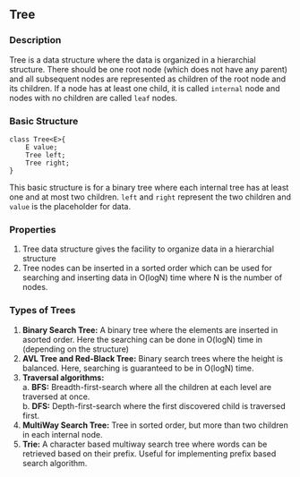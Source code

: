 ## Tree
### Description

Tree is a data structure where the data is organized in a hierarchial structure. There should be one root node (which does not have any parent) and all subsequent nodes are represented as children of the root node and its children. If a node has at least one child, it is called `internal` node and nodes with no children are called `leaf` nodes.

### Basic Structure

```
class Tree<E>{
    E value;
    Tree left;
    Tree right;
}
```

This basic structure is for a binary tree where each internal tree has at least one and at most two children. `left` and `right` represent the two children and `value` is the placeholder for data.


### Properties
1. Tree data structure gives the facility to organize data in a hierarchial structure
2. Tree nodes can be inserted in a sorted order which can be used for searching and inserting data in O(logN) time where N is the number of nodes.

### Types of Trees
1. **Binary Search Tree:** A binary tree where the elements are inserted in asorted order. Here the searching can be done in O(logN) time in (depending on the structure)
2. **AVL Tree and Red-Black Tree:** Binary search trees where the height is balanced. Here, searching is guaranteed to be in O(logN) time.
3. **Traversal algorithms:** <br>
a.  **BFS:** Breadth-first-search where all the children at each level are traversed at once. <br>
b. **DFS:** Depth-first-search where the first discovered child is traversed first.
4. **MultiWay Search Tree:** Tree in sorted order, but more than two children in each internal node.
5. **Trie:** A character based multiway search tree where words can be retrieved based on their prefix. Useful for implementing prefix based search algorithm.
